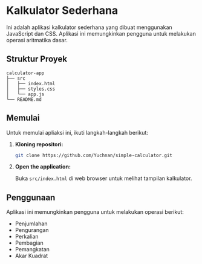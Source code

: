 # Kalkulator Sederhana

Ini adalah aplikasi kalkulator sederhana yang dibuat menggunakan JavaScript dan CSS. Aplikasi ini memungkinkan pengguna untuk melakukan operasi aritmatika dasar.

## Struktur Proyek

```
calculator-app
├── src
│   ├── index.html
│   ├── styles.css
│   └── app.js
└── README.md
```

## Memulai

Untuk memulai apliaksi ini, ikuti langkah-langkah berikut:

1. **Kloning repositori:**

   ```bash
   git clone https://github.com/Yuchnan/simple-calculator.git

   ```

2. **Open the application:**

   Buka `src/index.html` di web browser untuk melihat tampilan kalkulator.

## Penggunaan

Aplikasi ini memungkinkan pengguna untuk melakukan operasi berikut:

- Penjumlahan
- Pengurangan
- Perkalian
- Pembagian
- Pemangkatan
- Akar Kuadrat
